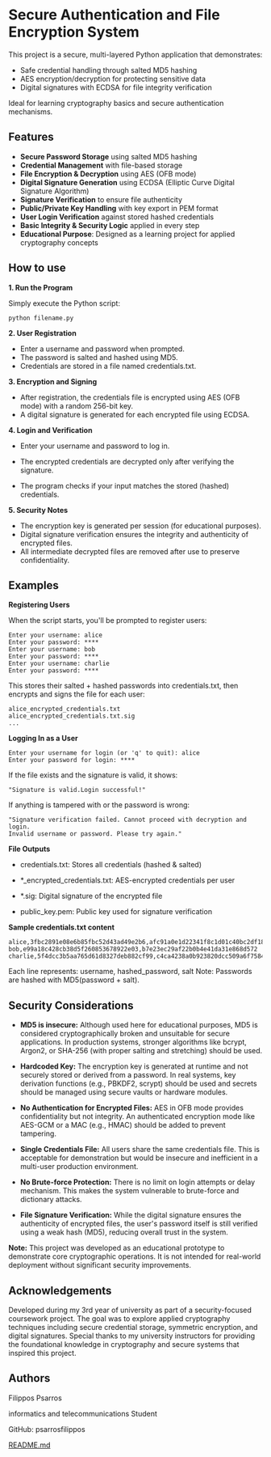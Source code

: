 
# Secure Authentication and File Encryption System

This project is a secure, multi-layered Python application that demonstrates:
- Safe credential handling through salted MD5 hashing
- AES encryption/decryption for protecting sensitive data
- Digital signatures with ECDSA for file integrity verification

Ideal for learning cryptography basics and secure authentication mechanisms.





## Features

- **Secure Password Storage** using salted MD5 hashing  
- **Credential Management** with file-based storage  
- **File Encryption & Decryption** using AES (OFB mode)  
- **Digital Signature Generation** using ECDSA (Elliptic Curve Digital Signature Algorithm)  
- **Signature Verification** to ensure file authenticity  
- **Public/Private Key Handling** with key export in PEM format  
- **User Login Verification** against stored hashed credentials  
- **Basic Integrity & Security Logic** applied in every step  
- **Educational Purpose**: Designed as a learning project for applied cryptography concepts

## How to use

**1. Run the Program**

Simply execute the Python script:

    python filename.py

**2. User Registration**

- Enter a username and password when prompted.
- The password is salted and hashed using MD5.
- Credentials are stored in a file named credentials.txt. 

**3. Encryption and Signing**

- After registration, the credentials file is encrypted using AES (OFB mode) with a random 256-bit key.
- A digital signature is generated for each encrypted file using ECDSA.

**4. Login and Verification**

- Enter your username and password to log in.

- The encrypted credentials are decrypted only after verifying the signature.
- The program checks if your input matches the stored (hashed) credentials.

**5. Security Notes**

- The encryption key is generated per session (for educational purposes).
- Digital signature verification ensures the integrity and authenticity of encrypted files.
- All intermediate decrypted files are removed after use to preserve confidentiality.
## Examples

**Registering Users**

When the script starts, you'll be prompted to register users:

    Enter your username: alice  
    Enter your password: ****  
    Enter your username: bob  
    Enter your password: ****  
    Enter your username: charlie  
    Enter your password: ****  

This stores their salted + hashed passwords into credentials.txt, then encrypts and signs the file for each user:

    alice_encrypted_credentials.txt  
    alice_encrypted_credentials.txt.sig  
    ...

**Logging In as a User**

    Enter your username for login (or 'q' to quit): alice  
    Enter your password for login: ****

If the file exists and the signature is valid, it shows:

    "Signature is valid.Login successful!"

If anything is tampered with or the password is wrong:

    "Signature verification failed. Cannot proceed with decryption and login.  
    Invalid username or password. Please try again."

**File Outputs**

- credentials.txt: Stores all credentials (hashed & salted)

- *_encrypted_credentials.txt: AES-encrypted credentials per user

- *.sig: Digital signature of the encrypted file

- public_key.pem: Public key used for signature verification

 **Sample credentials.txt content**

    alice,3fbc2891e08e6b85fbc52d43ad49e2b6,afc91a0e1d22341f8c1d01c40bc2df18  
    bob,e99a18c428cb38d5f260853678922e03,b7e23ec29af22b0b4e41da31e868d572  
    charlie,5f4dcc3b5aa765d61d8327deb882cf99,c4ca4238a0b923820dcc509a6f75849b  

Each line represents:
username, hashed_password, salt
Note: Passwords are hashed with MD5(password + salt).



## Security Considerations

- **MD5 is insecure:** Although used here for educational purposes, MD5 is considered cryptographically broken and unsuitable for secure applications. In production systems, stronger algorithms like bcrypt, Argon2, or SHA-256 (with proper salting and stretching) should be used.

- **Hardcoded Key:** The encryption key is generated at runtime and not securely stored or derived from a password. In real systems, key derivation functions (e.g., PBKDF2, scrypt) should be used and secrets should be managed using secure vaults or hardware modules.

- **No Authentication for Encrypted Files:** AES in OFB mode provides confidentiality but not integrity. An authenticated encryption mode like AES-GCM or a MAC (e.g., HMAC) should be added to prevent tampering.

- **Single Credentials File:** All users share the same credentials file. This is acceptable for demonstration but would be insecure and inefficient in a multi-user production environment.

- **No Brute-force Protection:** There is no limit on login attempts or delay mechanism. This makes the system vulnerable to brute-force and dictionary attacks.

- **File Signature Verification:** While the digital signature ensures the authenticity of encrypted files, the user's password itself is still verified using a weak hash (MD5), reducing overall trust in the system.

**Note:** This project was developed as an educational prototype to demonstrate core cryptographic operations. It is not intended for real-world deployment without significant security improvements.
## Acknowledgements

Developed during my 3rd year of university as part of a security-focused coursework project. The goal was to explore applied cryptography techniques including secure credential storage, symmetric encryption, and digital signatures.
Special thanks to my university instructors for providing the foundational knowledge in cryptography and secure systems that inspired this project.


## Authors

Filippos Psarros

informatics and telecommunications Student

GitHub: psarrosfilippos

[README.md](https://github.com/user-attachments/files/21339615/README.md)
